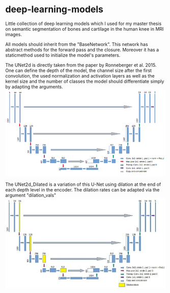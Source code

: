 # deep-learning-models
Little collection of deep learning models which I used for my master thesis on semantic segmentation of bones and cartilage in the human knee in MRI images.

All models should inherit from the "BaseNetwork". This network has abstract methods for the forward pass and the closure. Moreover it has a staticmethod used to initialize the model's parameters.

The UNet2d is directly taken from the paper by Ronneberger et al. 2015. One can define the depth of the model, the channel size after the first convolution, the used normalization and activation layers as well as the kernel size and the number of classes the model should differentiate simply by adapting the arguments. 
![UNet](UNet.png)

The UNet2d_Dilated is a variation of this U-Net using dilation at the end of each depth level in the encoder. The dilation rates can be adapted via the argument "dilation_vals"
![UNet](UNet_Dilated.jpg)
